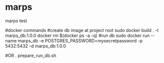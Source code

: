 # marps
marps test


#docker commands
#create db image at project root
sudo docker build . -t marps_db:1.0.0
docker rm $(docker ps -a -q)
#run db
sudo docker run --name marps_db -e POSTGRES_PASSWORD=mysecretpassword -p 5432:5432 -d marps_db:1.0.0


#OR
. prepare_run_db.sh

